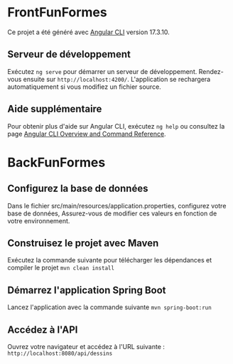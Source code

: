 # FrontFunFormes

Ce projet a été généré avec [Angular CLI](https://github.com/angular/angular-cli) version 17.3.10.

## Serveur de développement

Exécutez `ng serve` pour démarrer un serveur de développement. Rendez-vous ensuite sur `http://localhost:4200/`. L'application se rechargera automatiquement si vous modifiez un fichier source.


## Aide supplémentaire

Pour obtenir plus d'aide sur Angular CLI, exécutez `ng help` ou consultez la page [Angular CLI Overview and Command Reference](https://angular.io/cli).

# BackFunFormes

## Configurez la base de données

Dans le fichier src/main/resources/application.properties, configurez votre base de données,
Assurez-vous de modifier ces valeurs en fonction de votre environnement.

## Construisez le projet avec Maven

Exécutez la commande suivante pour télécharger les dépendances et compiler le projet `mvn clean install`

## Démarrez l'application Spring Boot

Lancez l'application avec la commande suivante `mvn spring-boot:run`

## Accédez à l'API

Ouvrez votre navigateur et accédez à l'URL suivante : `http://localhost:8080/api/dessins`








